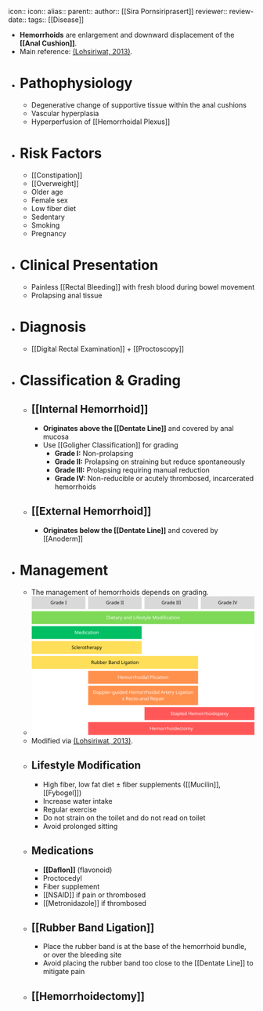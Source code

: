 icon:: 
icon::
alias::
parent::
author:: [[Sira Pornsiriprasert]] 
reviewer::
review-date::
tags:: [[Disease]]

- **Hemorrhoids** are enlargement and downward displacement of the **[[Anal Cushion]]**.
- Main reference: [(Lohsiriwat, 2013)]([[References/lohsiriwatApproachHemorrhoids2013]]).
- # Pathophysiology
	- Degenerative change of supportive tissue within the anal cushions
	- Vascular hyperplasia
	- Hyperperfusion of [[Hemorrhoidal Plexus]]
- # Risk Factors
	- [[Constipation]]
	- [[Overweight]]
	- Older age
	- Female sex
	- Low fiber diet
	- Sedentary
	- Smoking
	- Pregnancy
- # Clinical Presentation
	- Painless [[Rectal Bleeding]] with fresh blood during bowel movement
	- Prolapsing anal tissue
- # Diagnosis
	- [[Digital Rectal Examination]] + [[Proctoscopy]]
- # Classification & Grading
	- ## [[Internal Hemorrhoid]]
		- **Originates above the [[Dentate Line]]** and covered by anal mucosa
		- Use [[Goligher Classification]] for grading
			- **Grade I:** Non-prolapsing
			- **Grade II:** Prolapsing on straining but reduce spontaneously
			- **Grade III:** Prolapsing requiring manual reduction
			- **Grade IV:** Non-reducible or acutely thrombosed, incarcerated hemorrhoids
	- ## [[External Hemorrhoid]]
		- **Originates below the [[Dentate Line]]** and covered by [[Anoderm]]
- # Management
	- The management of hemorrhoids depends on grading.
	- ![hemorrhoid-treatment.svg](../assets/hemorrhoid-treatment_1750084384307_0.svg)
	- Modified via [(Lohsiriwat, 2013)]([[References/lohsiriwatApproachHemorrhoids2013]]).
	- ## Lifestyle Modification
		- High fiber, low fat diet ± fiber supplements ([[Mucilin]], [[Fybogel]])
		- Increase water intake
		- Regular exercise
		- Do not strain on the toilet and do not read on toilet
		- Avoid prolonged sitting
	- ## Medications
		- **[[Daflon]]** (flavonoid)
		- Proctocedyl
		- Fiber supplement
		- [[NSAID]] if pain or thrombosed
		- [[Metronidazole]] if thrombosed
	- ## [[Rubber Band Ligation]]
		- Place the rubber band is at the base of the hemorrhoid bundle, or over the bleeding site
		- Avoid placing the rubber band too close to the [[Dentate Line]] to mitigate pain
	- ## [[Hemorrhoidectomy]]